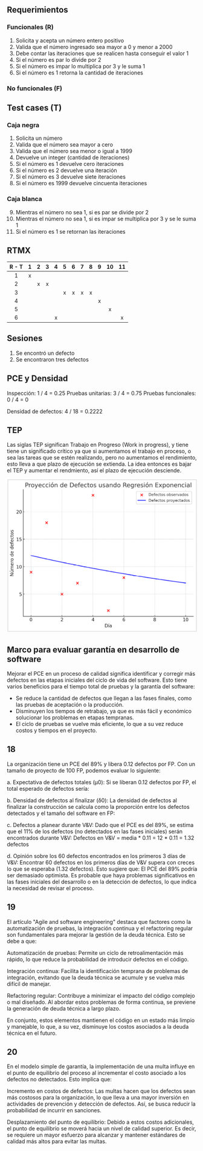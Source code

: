 ## Requerimientos

### Funcionales (R)

1. Solicita y acepta un número entero positivo
2. Valida que el número ingresado sea mayor a 0 y menor a 2000
3. Debe contar las iteraciones que se realicen hasta conseguir el valor 1
4. Si el número es par lo divide por 2
5. Si el número es impar lo multiplica por 3 y le suma 1
6. Si el número es 1 retorna la cantidad de iteraciones

### No funcionales (F)

## Test cases (T)

### Caja negra

1. Solicita un número
2. Valida que el número sea mayor a cero
3. Valida que el número sea menor o igual a 1999
4. Devuelve un integer (cantidad de iteraciones)
5. Si el número es 1 devuelve cero iteraciones
6. Si el número es 2 devuelve una iteración
7. Si el número es 3 devuelve siete iteraciones
8. Si el número es 1999 devuelve cincuenta iteraciones

### Caja blanca

9. Mientras el número no sea 1, si es par se divide por 2
10. Mientras el número no sea 1, si es impar se multiplica por 3 y se le suma 1
11. Si el número es 1 se retornan las iteraciones

## RTMX

| R - T | 1 | 2 | 3 | 4 | 5 | 6 | 7 | 8 | 9 | 10 | 11 |
|:-----:|:-:|:-:|:-:|:-:|:-:|:-:|:-:|:-:|:-:|:--:|:--:|
| 1     | x |   |   |   |   |   |   |   |   |    |    |
| 2     |   | x | x |   |   |   |   |   |   |    |    |
| 3     |   |   |   |   | x | x | x | x |   |    |    |
| 4     |   |   |   |   |   |   |   |   | x |    |    |
| 5     |   |   |   |   |   |   |   |   |   | x  |    |
| 6     |   |   |   | x |   |   |   |   |   |    | x  |

## Sesiones

1. Se encontró un defecto
2. Se encontraron tres defectos

## PCE y Densidad

Inspección: 1 / 4 = 0.25
Pruebas unitarias: 3 / 4 = 0.75
Pruebas funcionales: 0 / 4 = 0

Densidad de defectos: 4 / 18 = 0.2222

## TEP

Las siglas TEP significan Trabajo en Progreso (Work in progress), y tiene tiene un significado crítico ya que si aumentamos el trabajo en proceso, o sea las tareas que se estén realizando, pero no aumentamos el rendimiento, esto lleva a que plazo de ejecución se extienda. La idea entonces es bajar el TEP y aumentar el rendmiento, así el plazo de ejecución desciende.

![proyeccion](image.png)

## Marco para evaluar garantía en desarrollo de software

Mejorar el PCE en un proceso de calidad significa identificar y corregir más defectos en las etapas iniciales del ciclo de vida del software. Esto tiene varios beneficios para el tiempo total de pruebas y la garantía del software:

- Se reduce la cantidad de defectos que llegan a las fases finales, como las pruebas de aceptación o la producción.
- Disminuyen los tiempos de retrabajo, ya que es más fácil y económico solucionar los problemas en etapas tempranas.
- El ciclo de pruebas se vuelve más eficiente, lo que a su vez reduce costos y tiempos en el proyecto.

## 18

La organización tiene un PCE del 89% y libera 0.12 defectos por FP. Con un tamaño de proyecto de 100 FP, podemos evaluar lo siguiente:

a. Expectativa de defectos totales (µ0):
Si se liberan 0.12 defectos por FP, el total esperado de defectos sería:

b. Densidad de defectos al finalizar (δ0):
La densidad de defectos al finalizar la construcción se calcula como la proporción entre los defectos detectados y el tamaño del software en FP:

c. Defectos a planear durante V&V:
Dado que el PCE es del 89%, se estima que el 11% de los defectos (no detectados en las fases iniciales) serán encontrados durante V&V:
Defectos en V&V = media * 0.11 = 12 * 0.11 = 1.32 defectos

d. Opinión sobre los 60 defectos encontrados en los primeros 3 días de V&V:
Encontrar 60 defectos en los primeros días de V&V supera con creces lo que se esperaba (1.32 defectos). Esto sugiere que:
El PCE del 89% podría ser demasiado optimista.
Es probable que haya problemas significativos en las fases iniciales del desarrollo o en la detección de defectos, lo que indica la necesidad de revisar el proceso.

## 19

El artículo "Agile and software engineering" destaca que factores como la automatización de pruebas, la integración continua y el refactoring regular son fundamentales para mejorar la gestión de la deuda técnica. Esto se debe a que:

Automatización de pruebas: Permite un ciclo de retroalimentación más rápido, lo que reduce la probabilidad de introducir defectos en el código.

Integración continua: Facilita la identificación temprana de problemas de integración, evitando que la deuda técnica se acumule y se vuelva más difícil de manejar.

Refactoring regular: Contribuye a minimizar el impacto del código complejo o mal diseñado. Al abordar estos problemas de forma continua, se previene la generación de deuda técnica a largo plazo.

En conjunto, estos elementos mantienen el código en un estado más limpio y manejable, lo que, a su vez, disminuye los costos asociados a la deuda técnica en el futuro.

## 20

En el modelo simple de garantía, la implementación de una multa influye en el punto de equilibrio del proceso al incrementar el costo asociado a los defectos no detectados. Esto implica que:

Incremento en costos de defectos: Las multas hacen que los defectos sean más costosos para la organización, lo que lleva a una mayor inversión en actividades de prevención y detección de defectos. Así, se busca reducir la probabilidad de incurrir en sanciones.

Desplazamiento del punto de equilibrio: Debido a estos costos adicionales, el punto de equilibrio se moverá hacia un nivel de calidad superior. Es decir, se requiere un mayor esfuerzo para alcanzar y mantener estándares de calidad más altos para evitar las multas.
